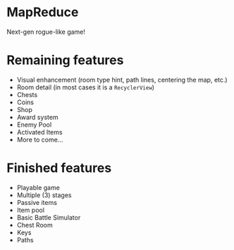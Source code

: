 # MapReduce
Next-gen rogue-like game!

# Remaining features
- Visual enhancement (room type hint, path lines, centering the map, etc.)
- Room detail (in most cases it is a `RecyclerView`)
- Chests
- Coins
- Shop
- Award system
- Enemy Pool
- Activated Items
- More to come...

# Finished features
- Playable game
- Multiple (3) stages
- Passive items
- Item pool
- Basic Battle Simulator
- Chest Room
- Keys
- Paths
